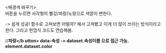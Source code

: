 <배경색 바꾸기><br>
버튼을 누르면 사각형의 빨강/파랑/노랑으로 색깔이 변한다.

-> 쉽게 성공! 함수로 고쳐보면 어떨까? 해서 고쳐봤고 이게 더 많이 쓰이는 방식이라고 한다.
그리고 현업식 코드도 연습해봄.

//<b utton data-color="blue">파랑</b utton>
data-속성 -> dataset.속성이름 으로 접근 가능.   element.dataset.color

